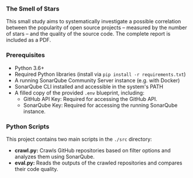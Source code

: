 ### The Smell of Stars
This small study aims to systematically investigate a possible correlation between the popularity of open source projects – measured by the number of stars – and the quality of the source code. The complete report is included as a PDF.

### Prerequisites
- Python 3.6+
- Required Python libraries (install via `pip install -r requirements.txt`)
- A running SonarQube Community Server instance (e.g. with Docker)
- SonarQube CLI installed and accessible in the system's PATH
- A filled copy of the provided `.env` blueprint, including:
  - GitHub API Key: Required for accessing the GitHub API.
  - SonarQube Key: Required for accessing  the running SonarQube instance.

### Python Scripts
This project contains two main scripts in the `./src` directory:
- **crawl.py:** Crawls GitHub repositories based on filter options and analyzes them using SonarQube.
- **eval.py:** Reads the outputs of the crawled repositories and compares their code quality.


